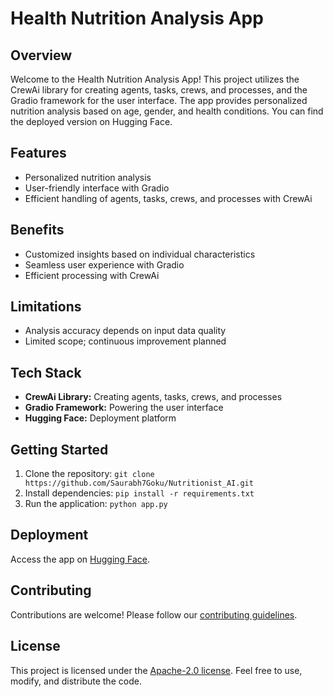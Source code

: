 # Health Nutrition Analysis App

## Overview

Welcome to the Health Nutrition Analysis App! This project utilizes the CrewAi library for creating agents, tasks, crews, and processes, and the Gradio framework for the user interface. The app provides personalized nutrition analysis based on age, gender, and health conditions. You can find the deployed version on Hugging Face.

## Features

- Personalized nutrition analysis
- User-friendly interface with Gradio
- Efficient handling of agents, tasks, crews, and processes with CrewAi

## Benefits

- Customized insights based on individual characteristics
- Seamless user experience with Gradio
- Efficient processing with CrewAi

## Limitations

- Analysis accuracy depends on input data quality
- Limited scope; continuous improvement planned

## Tech Stack

- **CrewAi Library:** Creating agents, tasks, crews, and processes
- **Gradio Framework:** Powering the user interface
- **Hugging Face:** Deployment platform

## Getting Started

1. Clone the repository: `git clone https://github.com/Saurabh7Goku/Nutritionist_AI.git`
2. Install dependencies: `pip install -r requirements.txt`
3. Run the application: `python app.py`

## Deployment

Access the app on [Hugging Face](https://huggingface.co/your-username/health-nutrition-analysis).

## Contributing

Contributions are welcome! Please follow our [contributing guidelines](CONTRIBUTING.md).

## License

This project is licensed under the [Apache-2.0 license](LICENSE). Feel free to use, modify, and distribute the code.
